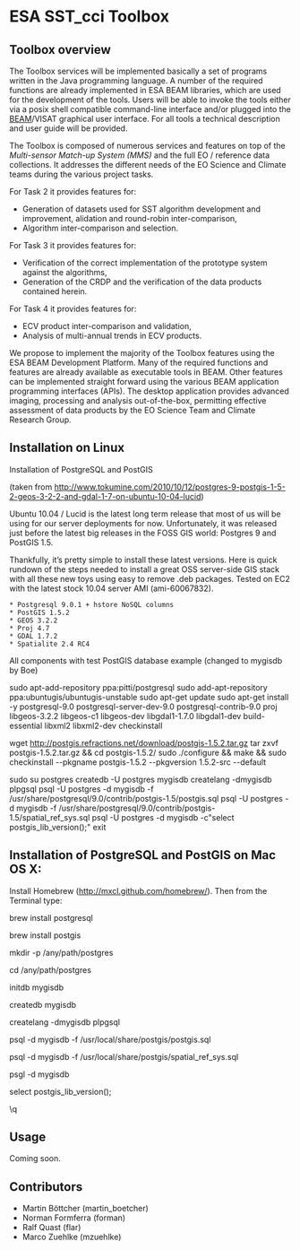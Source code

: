 ESA SST_cci Toolbox 
===================

Toolbox overview
----------------

The Toolbox services will be implemented basically a set of programs written in the Java
programming language. A number of the required functions are already implemented in
ESA BEAM libraries, which are used for the development of the tools. Users will be able 
to invoke the tools either via a posix
shell compatible command-line interface and/or plugged into the 
[BEAM](http://www.brockmann-consult.de/cms/web/beam/)/VISAT graphical
user interface. For all tools a technical description and user guide will be provided.

The Toolbox is composed of numerous services and features on top of the *Multi-sensor Match-up 
System (MMS)* and the full EO / reference data collections. It addresses the different 
needs of the EO Science and Climate teams during the various project tasks.

For Task 2 it provides features for:

* Generation of datasets used for SST algorithm development and improvement, alidation and round-robin inter-comparison,
* Algorithm inter-comparison and selection.

For Task 3 it provides features for:

* Verification of the correct implementation of the prototype system against the algorithms,
* Generation of the CRDP and the verification of the data products contained herein.

For Task 4 it provides features for:

* ECV product inter-comparison and validation,
* Analysis of multi-annual trends in ECV products.

We propose to implement the majority of the Toolbox features using the ESA BEAM Development 
Platform. Many of the required functions and features are already available as executable 
tools in BEAM. 
Other features can be implemented straight forward using the various BEAM application 
programming interfaces (APIs). The desktop application provides advanced imaging,
processing and analysis out-of-the-box, permitting effective assessment of data products 
by the EO Science Team and Climate Research Group.

Installation on Linux
------------

Installation of PostgreSQL and PostGIS

(taken from http://www.tokumine.com/2010/10/12/postgres-9-postgis-1-5-2-geos-3-2-2-and-gdal-1-7-on-ubuntu-10-04-lucid)

Ubuntu 10.04 / Lucid is the latest long term release that most of us will be using for our server deployments for now. Unfortunately, it was released just before the latest big releases in the FOSS GIS world: Postgres 9 and PostGIS 1.5.

Thankfully, it’s pretty simple to install these latest versions. Here is quick rundown of the steps needed to install a great OSS server-side GIS stack with all these new toys using easy to remove .deb packages. Tested on EC2 with the latest stock 10.04 server AMI (ami-60067832).

    * Postgresql 9.0.1 + hstore NoSQL columns
    * PostGIS 1.5.2
    * GEOS 3.2.2
    * Proj 4.7
    * GDAL 1.7.2
    * Spatialite 2.4 RC4

All components with test PostGIS database example (changed to mygisdb by Boe)

sudo apt-add-repository ppa:pitti/postgresql
sudo add-apt-repository ppa:ubuntugis/ubuntugis-unstable
sudo apt-get update
sudo apt-get install -y postgresql-9.0 postgresql-server-dev-9.0 postgresql-contrib-9.0 proj libgeos-3.2.2 libgeos-c1 libgeos-dev libgdal1-1.7.0 libgdal1-dev build-essential libxml2 libxml2-dev checkinstall

wget http://postgis.refractions.net/download/postgis-1.5.2.tar.gz
tar zxvf postgis-1.5.2.tar.gz && cd postgis-1.5.2/
sudo ./configure && make && sudo checkinstall --pkgname postgis-1.5.2 --pkgversion 1.5.2-src --default

sudo su postgres
createdb -U postgres mygisdb
createlang -dmygisdb plpgsql
psql -U postgres -d mygisdb -f /usr/share/postgresql/9.0/contrib/postgis-1.5/postgis.sql
psql -U postgres -d mygisdb -f /usr/share/postgresql/9.0/contrib/postgis-1.5/spatial_ref_sys.sql
psql -U postgres -d mygisdb -c"select postgis_lib_version();"
exit

Installation of PostgreSQL and PostGIS on Mac OS X:
---------------------

Install Homebrew (http://mxcl.github.com/homebrew/). Then from the Terminal type:

brew install postgresql

brew install postgis

mkdir -p /any/path/postgres

cd /any/path/postgres

initdb mygisdb

createdb mygisdb

createlang -dmygisdb plpgsql

psql -d mygisdb -f /usr/local/share/postgis/postgis.sql

psql -d mygisdb -f /usr/local/share/postgis/spatial_ref_sys.sql

psgl -d mygisdb

select postgis_lib_version();

\q

Usage
-----

Coming soon.

Contributors
------------

* Martin Böttcher (martin_boetcher)
* Norman Formferra (forman)
* Ralf Quast (flar)
* Marco Zuehlke (mzuehlke)
